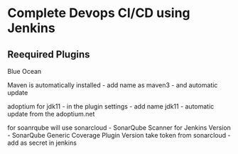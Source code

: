 # Complete Devops CI/CD using Jenkins

## Reequired Plugins

Blue Ocean

Maven is automatically installed - add name as maven3 - and automatic update

adoptium for jdk11 - in the plugin settings - add name jdk11 - automatic update from the adoptium.net 

for soanrqube will use sonarcloud -  SonarQube Scanner for Jenkins Version - SonarQube Generic Coverage Plugin Version 
take token from sonarcloud - add as secret in jenkins



